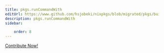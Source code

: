 ```yaml
---
title: pkgs.runCommandWith
editUrl: https://www.github.com/hsjobeki/nixpkgs/blob/migrated/pkgs/build-support/trivial-builders/default.nix#L74C5
description: pkgs.runCommandWith
sidebar:

    order: 8
---
```


<a href="https://www.github.com/hsjobeki/nixpkgs/blob/migrated/pkgs/build-support/trivial-builders/default.nix#L74C5">Contribute Now!</a>



